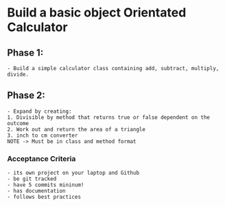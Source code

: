 # Build a basic object Orientated Calculator

## Phase 1: 
```
- Build a simple calculator class containing add, subtract, multiply, divide.
```
## Phase 2: 
```
- Expand by creating:
1. Divisible by method that returns true or false dependent on the outcome
2. Work out and return the area of a triangle
3. inch to cm converter
NOTE -> Must be in class and method format
```
### Acceptance Criteria
```
- its own project on your laptop and Github
- be git tracked
- have 5 commits mininum!
- has documentation
- follows best practices
```

